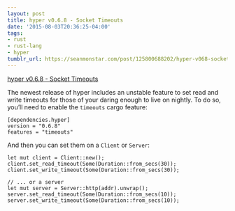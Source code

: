 ```yaml
---
layout: post
title: hyper v0.6.8 - Socket Timeouts
date: '2015-08-03T20:36:25-04:00'
tags:
- rust
- rust-lang
- hyper
tumblr_url: https://seanmonstar.com/post/125800688202/hyper-v068-socket-timeouts
---
```

[hyper v0.6.8 - Socket Timeouts](https://github.com/hyperium/hyper/releases/tag/v0.6.8)  

The newest release of hyper includes an unstable feature to set read and write timeouts for those of your daring enough to live on nightly. To do so, you’ll need to enable the `timeouts` cargo feature:

    [dependencies.hyper]
    version = "0.6.8"
    features = "timeouts"

And then you can set them on a `Client` or `Server`:

    let mut client = Client::new();
    client.set_read_timeout(Some(Duration::from_secs(30));
    client.set_write_timeout(Some(Duration::from_secs(30));
    
    // ... or a server
    let mut server = Server::http(addr).unwrap();
    server.set_read_timeout(Some(Duration::from_secs(10));
    server.set_write_timeout(Some(Duration::from_secs(10));

